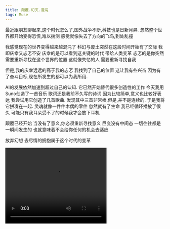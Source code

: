 ```yaml
---
title: 颠覆.幻灭.混沌
tags: Muse
---
```



最近跟朋友聊起来,这个时代怎么了,国外战争不断,科技也是日新月异.
忽然整个世界都开始变得恐慌,难以揣测
感觉就像失去了方向的飞鸟,到处乱撞

我感觉现在的世界变得越来越混沌了
科幻与废土突然在这段时间开始有了交际
我即庆幸又忐忑不安
庆幸的是可以看到这关键的时代
带给人类变革
忐忑的是你突然需要重新寻找在这个世界的位置
这就像失忆的人
需要重新寻找自我

但是,我的庆幸远远的高于我的忐忑
我找到了自己的位置
这让我有些兴奋
因为有了奋斗目标,现在所发生的都可以为我所用.

AI的发展依然加速到超过自己的认知.
它已然开始替代很多创造性的工作
今天我用Suno创造了一首音乐
歌词还是我前不久写的诗词
因为比较简单,意义也比较好表达
我尝试用它创造了几首歌曲.
发现其中三首非常棒,但是,并不是连续的.
于是我将它拼凑在一起.
灵魂就像一件件木偶的零件
忽然就有了生命
我已经循环播放了很久
可能只有我耳朵受不了的时候我才会放下耳机

颠覆已经开始
当没有了意义,你必须重新寻找意义
巨变没有中间态
一切往往都是一瞬间发生的
也就意味着不会给你任何的机会去适应

放弃幻想
去尽情的拥抱属于这个时代的变革

<video width="320" height="240" controls>
    <source src="/assets/video/%E5%B8%8C%E6%9C%9B%E4%B9%8B%E5%85%89_20243301349.mp4" type="video/mp4">
</video>
